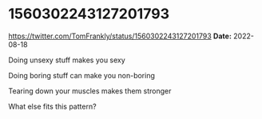 # 1560302243127201793
https://twitter.com/TomFrankly/status/1560302243127201793
**Date:** 2022-08-18

Doing unsexy stuff makes you sexy

Doing boring stuff can make you non-boring

Tearing down your muscles makes them stronger

What else fits this pattern?
